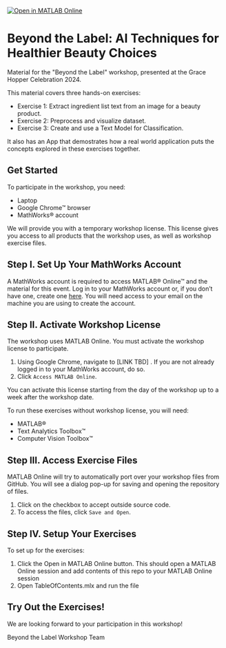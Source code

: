 [![Open in MATLAB Online](https://www.mathworks.com/images/responsive/global/open-in-matlab-online.svg)](https://matlab.mathworks.com/open/github/v1?repo=mathworks/beyond-the-label)

# Beyond the Label: AI Techniques for Healthier Beauty Choices

Material for the "Beyond the Label" workshop, presented at the Grace Hopper Celebration 2024.

This material covers three hands-on exercises:

- Exercise 1: Extract ingredient list text from an image for a beauty product.
- Exercise 2: Preprocess and visualize dataset.
- Exercise 3: Create and use a Text Model for Classification. 

It also has an App that demostrates how a real world application puts the concepts explored in these exercises together.

## Get Started

To participate in the workshop, you need:  

- Laptop 
- Google Chrome&trade; browser 
- MathWorks&reg; account 

We will provide you with a temporary workshop license. This license gives you access to all products that the workshop uses, as well as workshop exercise files. 

## Step I. Set Up Your MathWorks Account  

A MathWorks account is required to access MATLAB&reg; Online&trade; and the material for this event. Log in to your MathWorks account or, if you don’t have one, create one [here](https://www.mathworks.com/login?uri=%2Fmwaccount%2F). You will need access to your email on the machine you are using to create the account.  

## Step II. Activate Workshop License  

The workshop uses MATLAB Online. You must activate the workshop license to participate. 
1. Using Google Chrome, navigate to \[LINK TBD\] . If you are not already logged in to your MathWorks account, do so.
2. Click ``Access MATLAB Online``.
   
You can activate this license starting from the day of the workshop up to a week after the workshop date. 

To run these exercises without workshop license, you will need: 
- MATLAB&reg;
- Text Analytics Toolbox&trade;
- Computer Vision Toolbox&trade;

## Step III. Access Exercise Files 

MATLAB Online will try to automatically port over your workshop files from GitHub. You will see a dialog pop-up for saving and opening the repository of files.  

1. Click on the checkbox to accept outside source code. 
2. To access the files, click ``Save and Open``. 

## Step IV. Setup Your Exercises

To set up for the exercises: 
1. Click the Open in MATLAB Online button. This should open a MATLAB Online session and add contents of this repo to your MATLAB Online session
2. Open TableOfContents.mlx and run the file

## Try Out the Exercises! 

We are looking forward to your participation in this workshop!

Beyond the Label Workshop Team 